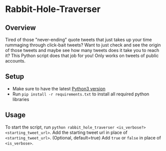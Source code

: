 # Rabbit-Hole-Traverser

## Overview
Tired of those "never-ending" quote tweets that just takes up your time rummaging through click-bait tweets? Want to just check and see the origin of those tweets and maybe see how many tweets does it take you to reach it? This Python script does that job for you! Only works on tweets of public accounts.

## Setup
* Make sure to have the latest [Python3 version](https://www.python.org/downloads/)
* Run `pip install -r requirements.txt` to install all required python libraries

## Usage
To start the script, run `python rabbit_hole_traverser <is_verbose?> <starting_tweet_url>`.  Add the starting tweet url in place of `<starting_tweet_url>`. (Optional, default=true) Add `true` or `false` in place of `<is_verbose>`.
